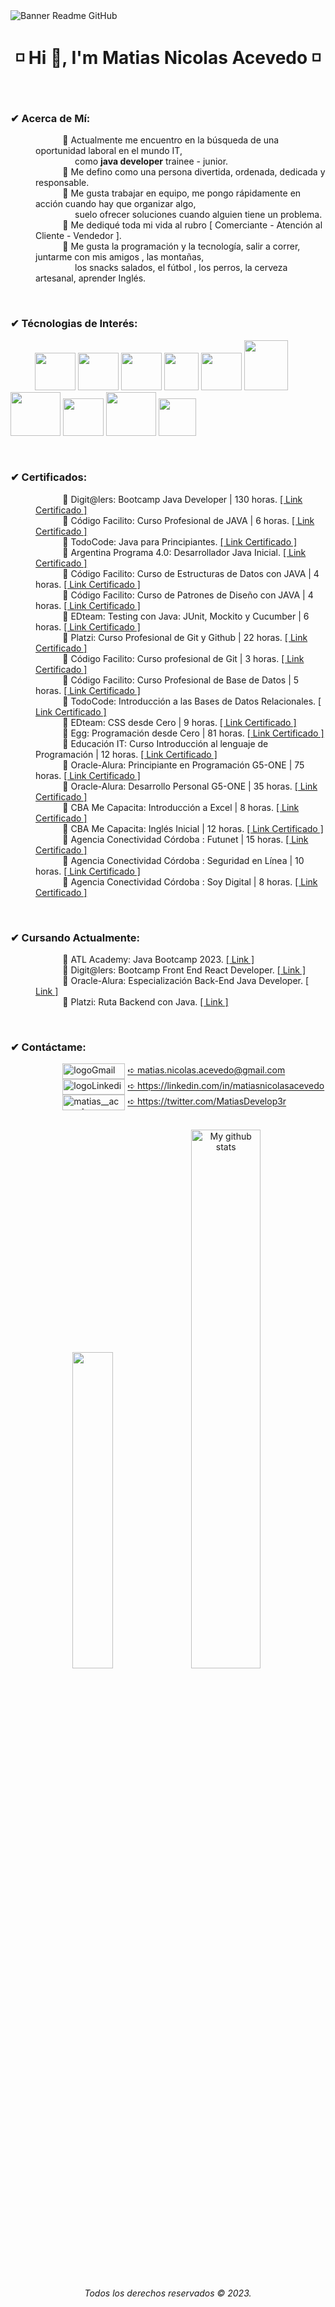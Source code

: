 <image align="center" src="https://i.ibb.co/KhrC5BQ/GITHUB.png" alt="Banner Readme GitHub">
<h1 align="center"> ◽ Hi 👋, I'm Matias Nicolas Acevedo ◽ </h1>
<br>
<h3 align="left">✔ Acerca de Mí:</h3>
<dl>
  <dd>
    &nbsp;&nbsp;&nbsp;&nbsp;&nbsp;&nbsp;&nbsp;&nbsp;&nbsp;&nbsp; 
    🔸 Actualmente me encuentro en la búsqueda de una oportunidad laboral en el mundo IT,        
    <br>&nbsp;&nbsp;&nbsp;&nbsp;&nbsp;&nbsp;&nbsp;&nbsp;&nbsp;&nbsp;&nbsp;&nbsp;&nbsp;&nbsp;&nbsp; 
    como <strong>java developer</strong> trainee - junior.
  </dd>
  <dd>
    &nbsp;&nbsp;&nbsp;&nbsp;&nbsp;&nbsp;&nbsp;&nbsp;&nbsp;&nbsp; 
    🔸 Me defino como una persona divertida, ordenada, dedicada y responsable.
  </dd>
  <dd>
    &nbsp;&nbsp;&nbsp;&nbsp;&nbsp;&nbsp;&nbsp;&nbsp;&nbsp;&nbsp; 
    🔸 Me gusta trabajar en equipo, me pongo rápidamente en acción cuando hay que organizar algo,
    <br>&nbsp;&nbsp;&nbsp;&nbsp;&nbsp;&nbsp;&nbsp;&nbsp;&nbsp;&nbsp;&nbsp;&nbsp;&nbsp;&nbsp;&nbsp; 
    suelo ofrecer soluciones cuando alguien tiene un problema.
  </dd>
  <dd>
    &nbsp;&nbsp;&nbsp;&nbsp;&nbsp;&nbsp;&nbsp;&nbsp;&nbsp;&nbsp;
    🔸 Me dediqué toda mi vida al rubro [ Comerciante - Atención al Cliente - Vendedor ].
  </dd>
  <dd>
    &nbsp;&nbsp;&nbsp;&nbsp;&nbsp;&nbsp;&nbsp;&nbsp;&nbsp;&nbsp; 
    🔸 Me gusta la programación y la tecnología, salir a correr, juntarme con mis amigos , las montañas,
    <br>&nbsp;&nbsp;&nbsp;&nbsp;&nbsp;&nbsp;&nbsp;&nbsp;&nbsp;&nbsp;&nbsp;&nbsp;&nbsp;&nbsp;&nbsp; 
    los snacks salados, el fútbol , los perros, la cerveza artesanal, aprender Inglés.
  </dd>
</dl>
<br>
<h3 align="left">✔ Técnologias de Interés:</h3>

&nbsp;&nbsp;&nbsp;&nbsp;&nbsp;&nbsp;&nbsp;&nbsp;&nbsp;&nbsp;<img src="https://cdn.jsdelivr.net/gh/devicons/devicon/icons/html5/html5-original.svg" width="65" height="60"/>&nbsp;<img src="https://cdn.jsdelivr.net/gh/devicons/devicon/icons/css3/css3-original.svg" width="65" height="60"/>&nbsp;<img src="https://cdn.jsdelivr.net/gh/devicons/devicon/icons/bootstrap/bootstrap-original-wordmark.svg" width="65" height="60"/>&nbsp;<img src="https://i.ibb.co/yqV17bw/kisspng-react-javascript-redux-vue-js-angular-javascript-jquery-5bfa71f2d1fc87-538150021543139826860.png" width="55" height="60"/>&nbsp;<img src="https://cdn.jsdelivr.net/gh/devicons/devicon/icons/react/react-original-wordmark.svg" width="65" height="60"/>&nbsp;<img src="https://cdn.jsdelivr.net/gh/devicons/devicon/icons/java/java-original-wordmark.svg" width="70" height="80"/>&nbsp;<img src="https://cdn.jsdelivr.net/gh/devicons/devicon/icons/spring/spring-original-wordmark.svg" width="80" height="70"/>&nbsp;<img src="https://cdn.jsdelivr.net/gh/devicons/devicon/icons/git/git-original.svg" width="65" height="60"/>&nbsp;<img src="https://cdn.jsdelivr.net/gh/devicons/devicon/icons/mysql/mysql-original-wordmark.svg" width="80" height="70"/>&nbsp;<img src="https://www.vectorlogo.zone/logos/getpostman/getpostman-icon.svg" width="60" height="60"/>

<br>
<h3 align="left">✔ Certificados:</h3>
<dl>
  <dd>
    &nbsp;&nbsp;&nbsp;&nbsp;&nbsp;&nbsp;&nbsp;&nbsp;&nbsp;&nbsp; 
    🔸 Digit@lers: Bootcamp Java Developer | 130 horas. 
    <a href="https://drive.google.com/file/d/1J-iAigRq1-FioliZx384i-yejD61MyhT/view?usp=sharing" target="blank">[ Link Certificado ]</a>
  </dd>
  <dd>
    &nbsp;&nbsp;&nbsp;&nbsp;&nbsp;&nbsp;&nbsp;&nbsp;&nbsp;&nbsp; 
    🔸 Código Facilito: Curso Profesional de JAVA | 6 horas. 
    <a href="https://drive.google.com/file/d/1EZvsWtQJWQpplYQ-tKDCjTsxTdh2lA-5/view?usp=sharing" target="blank">[ Link Certificado ]</a>
  </dd>
  <dd>
    &nbsp;&nbsp;&nbsp;&nbsp;&nbsp;&nbsp;&nbsp;&nbsp;&nbsp;&nbsp; 
    🔸 TodoCode: Java para Principiantes. 
    <a href="https://drive.google.com/file/d/1MNEvxDJ6ogl3bkKlhAqR1EnygXoQfGVV/view?usp=sharing" target="blank">[ Link Certificado ]</a>
  </dd>
  <dd>
    &nbsp;&nbsp;&nbsp;&nbsp;&nbsp;&nbsp;&nbsp;&nbsp;&nbsp;&nbsp; 
    🔸 Argentina Programa 4.0: Desarrollador Java Inicial. 
    <a href="https://drive.google.com/file/d/1mjhZXtT2bP0R8NrY6eV10X4aTLs2Z4tm/view?usp=sharing" target="blank">[ Link Certificado ]</a>
  </dd>
  <dd>
    &nbsp;&nbsp;&nbsp;&nbsp;&nbsp;&nbsp;&nbsp;&nbsp;&nbsp;&nbsp; 
    🔸 Código Facilito: Curso de Estructuras de Datos con JAVA | 4 horas. 
    <a href="https://drive.google.com/file/d/1PdfgjgnJVOVSKXX5Ypnq1hhA47GnsXp8/view?usp=sharing" target="blank">[ Link Certificado ]</a>
  </dd>
  <dd>
    &nbsp;&nbsp;&nbsp;&nbsp;&nbsp;&nbsp;&nbsp;&nbsp;&nbsp;&nbsp; 
    🔸 Código Facilito: Curso de Patrones de Diseño con JAVA | 4 horas. 
    <a href="https://drive.google.com/file/d/1VtXNAXBaDo-D5quDP51nDsKe48Sq43ae/view?usp=sharing" target="blank">[ Link Certificado ]</a>
  </dd>
  <dd>
    &nbsp;&nbsp;&nbsp;&nbsp;&nbsp;&nbsp;&nbsp;&nbsp;&nbsp;&nbsp; 
    🔸 EDteam: Testing con Java: JUnit, Mockito y Cucumber | 6 horas. 
    <a href="https://drive.google.com/file/d/1jyaa1sXklT8Anu-l2WNs-Z_CTgv4L7kZ/view?usp=sharing" target="blank">[ Link Certificado ]</a>
  </dd>
  <dd>
    &nbsp;&nbsp;&nbsp;&nbsp;&nbsp;&nbsp;&nbsp;&nbsp;&nbsp;&nbsp; 
    🔸 Platzi: Curso Profesional de Git y Github | 22 horas. 
    <a href="https://drive.google.com/file/d/1D1N2CJ82o7QMd82-JSSiPSgGQGTu_IEC/view?usp=sharing" target="blank">[ Link Certificado ]</a>
  </dd>
  <dd>
    &nbsp;&nbsp;&nbsp;&nbsp;&nbsp;&nbsp;&nbsp;&nbsp;&nbsp;&nbsp; 
    🔸 Código Facilito: Curso profesional de Git | 3 horas. 
    <a href="https://drive.google.com/file/d/1LyD5g1Wy8UY3UMAgCQYNuw2ECFiYyC83/view?usp=sharing" target="blank">[ Link Certificado ]</a>
  </dd>
  <dd>
    &nbsp;&nbsp;&nbsp;&nbsp;&nbsp;&nbsp;&nbsp;&nbsp;&nbsp;&nbsp; 
    🔸 Código Facilito: Curso Profesional de Base de Datos | 5 horas. 
    <a href="https://drive.google.com/file/d/1rcUsq81wK_7IN6PW1TsbnDH5p5R2ATZ_/view?usp=sharing" target="blank">[ Link Certificado ]</a>
  </dd>
  <dd>
    &nbsp;&nbsp;&nbsp;&nbsp;&nbsp;&nbsp;&nbsp;&nbsp;&nbsp;&nbsp; 
    🔸 TodoCode: Introducción a las Bases de Datos Relacionales. 
    <a href="https://drive.google.com/file/d/1W1MnmBgF5zZh6Mtob3wjrfS86-S8eY4s/view?usp=sharing" target="blank">[ Link Certificado ]</a>
  </dd>
  <dd>
    &nbsp;&nbsp;&nbsp;&nbsp;&nbsp;&nbsp;&nbsp;&nbsp;&nbsp;&nbsp; 
    🔸 EDteam: CSS desde Cero | 9 horas. 
    <a href="https://drive.google.com/file/d/15NnEzpFWEYLD7D7Vxu4hNxL6Wlmk5vsn/view?usp=sharing" target="blank">[ Link Certificado ]</a>
  </dd>
  <dd>
    &nbsp;&nbsp;&nbsp;&nbsp;&nbsp;&nbsp;&nbsp;&nbsp;&nbsp;&nbsp; 
    🔸 Egg: Programación desde Cero | 81 horas. 
    <a href="https://drive.google.com/file/d/1NtfgCBKXBLNPr-Z0YEjBzxip8wmKJT_L/view?usp=sharing" target="blank">[ Link Certificado ]</a>
  </dd>
  <dd>
    &nbsp;&nbsp;&nbsp;&nbsp;&nbsp;&nbsp;&nbsp;&nbsp;&nbsp;&nbsp; 
    🔸 Educación IT: Curso Introducción al lenguaje de Programación | 12 horas. 
    <a href="https://drive.google.com/file/d/1kNxAqNME2Q5giBSNlDvyDifI59RCiUgj/view?usp=sharing" target="blank">[ Link Certificado ]</a>
  </dd>
  <dd>
    &nbsp;&nbsp;&nbsp;&nbsp;&nbsp;&nbsp;&nbsp;&nbsp;&nbsp;&nbsp; 
    🔸 Oracle-Alura: Principiante en Programación G5-ONE | 75 horas. 
    <a href="https://drive.google.com/file/d/17deeW3dWE8EtcCy7R4kqQ-DTv2HB7Xq0/view?usp=sharing" target="blank">[ Link Certificado ]</a>
  </dd>
  <dd>
    &nbsp;&nbsp;&nbsp;&nbsp;&nbsp;&nbsp;&nbsp;&nbsp;&nbsp;&nbsp;  
    🔸 Oracle-Alura: Desarrollo Personal G5-ONE | 35 horas. 
    <a href="https://drive.google.com/file/d/1WHUa1fqg5P0qPL_2RjGbnChtOUrkIEch/view?usp=sharing" target="blank">[ Link Certificado ]</a>
  </dd>
  <dd>
    &nbsp;&nbsp;&nbsp;&nbsp;&nbsp;&nbsp;&nbsp;&nbsp;&nbsp;&nbsp; 
    🔸 CBA Me Capacita: Introducción a Excel | 8 horas. 
    <a href="https://drive.google.com/file/d/1yMo4u2CssBFoVNDXG9pGhZ_R39hg5qEK/view?usp=sharing" target="blank">[ Link Certificado ]</a>
  </dd>
  <dd>
    &nbsp;&nbsp;&nbsp;&nbsp;&nbsp;&nbsp;&nbsp;&nbsp;&nbsp;&nbsp; 
    🔸 CBA Me Capacita: Inglés Inicial | 12 horas. 
    <a href="https://drive.google.com/file/d/1aoX51hJyXLEMPO3xkxdWZY8JL1JdVvt2/view?usp=sharing" target="blank">[ Link Certificado ]</a>
  </dd>
  <dd>
    &nbsp;&nbsp;&nbsp;&nbsp;&nbsp;&nbsp;&nbsp;&nbsp;&nbsp;&nbsp; 
    🔸 Agencia Conectividad Córdoba : Futunet | 15 horas. 
    <a href="https://drive.google.com/file/d/1-e2GtqlOb-XGoU_erajg0ZfntpVhonuX/view?usp=sharing" target="blank">[ Link Certificado ]</a>
  </dd>
  <dd>
    &nbsp;&nbsp;&nbsp;&nbsp;&nbsp;&nbsp;&nbsp;&nbsp;&nbsp;&nbsp; 
    🔸 Agencia Conectividad Córdoba : Seguridad en Línea | 10 horas. 
    <a href="https://drive.google.com/file/d/1k2moNFhnbkZwrv2cCte4oSg-AN8euJtU/view?usp=sharing" target="blank">[ Link Certificado ]</a>
  </dd>
  <dd>
    &nbsp;&nbsp;&nbsp;&nbsp;&nbsp;&nbsp;&nbsp;&nbsp;&nbsp;&nbsp; 
    🔸 Agencia Conectividad Córdoba : Soy Digital | 8 horas. 
    <a href="https://drive.google.com/file/d/1GRpLB7xjkLrgYQa9jveYMZHzZjxeul0L/view?usp=sharing" target="blank">[ Link Certificado ]</a>
  </dd>
</dl>
<br>
<h3 align="left">✔ Cursando Actualmente:</h3>
<dl>
  <dd>
    &nbsp;&nbsp;&nbsp;&nbsp;&nbsp;&nbsp;&nbsp;&nbsp;&nbsp;&nbsp; 
    🔸 ATL Academy: Java Bootcamp 2023. 
    <a href="https://atl.academy/bootcamp/java/" target="blank">[ Link ]</a>
  </dd>
  <dd>
    &nbsp;&nbsp;&nbsp;&nbsp;&nbsp;&nbsp;&nbsp;&nbsp;&nbsp;&nbsp;
    🔸 Digit@lers: Bootcamp Front End React Developer.
    <a href="https://institucional.telecom.com.ar/digitalers" target="blank">[ Link ]</a>
  </dd>
  <dd>
    &nbsp;&nbsp;&nbsp;&nbsp;&nbsp;&nbsp;&nbsp;&nbsp;&nbsp;&nbsp;
    🔸 Oracle-Alura: Especialización Back-End Java Developer. 
    <a href="https://www.oracle.com/ar/education/oracle-next-education/" target="blank">[ Link ]</a>
  </dd>
  <dd>
    &nbsp;&nbsp;&nbsp;&nbsp;&nbsp;&nbsp;&nbsp;&nbsp;&nbsp;&nbsp; 
    🔸 Platzi: Ruta Backend con Java. 
    <a href="https://platzi.com/" target="blank">[ Link ]</a>
  </dd>
</dl>
<br>
<h3 align="left">✔ Contáctame:</h3>
<dl>
  <dd>
    &nbsp;&nbsp;&nbsp;&nbsp;&nbsp;&nbsp;&nbsp;&nbsp;&nbsp;&nbsp; 
    <img align="center" src="https://img.shields.io/badge/Gmail-D14836?style=for-the-badge&logo=gmail&logoColor=white" alt="logoGmail"       width="100" height="25"/>
    <a href="mailto:matias.nicolas.acevedo@gmail.com" target="blank">➪ matias.nicolas.acevedo@gmail.com</a>   
  </dd>
  <dd>
    &nbsp;&nbsp;&nbsp;&nbsp;&nbsp;&nbsp;&nbsp;&nbsp;&nbsp;&nbsp;
    <img align="center" src="https://img.shields.io/badge/LinkedIn-0077B5?style=for-the-badge&logo=linkedin&logoColor=white" alt="logoLinkedin" width="100" height="25" target="blank"/>
    <a href="https://linkedin.com/in/matiasnicolasacevedo" target="blank">➪ https://linkedin.com/in/matiasnicolasacevedo</a>  
  </dd>
  <dd>
    &nbsp;&nbsp;&nbsp;&nbsp;&nbsp;&nbsp;&nbsp;&nbsp;&nbsp;&nbsp; 
    <img align="center" src="https://img.shields.io/badge/Twitter-1DA1F2?style=for-the-badge&logo=twitter&logoColor=white" alt="matias__acevedo" width="100" height="25"/>
    <a href="https://twitter.com/MatiasDevelop3r" target="blank">➪ https://twitter.com/MatiasDevelop3r</a>  
  </dd>
</dl>
<br>
<div align="center">
  <img src="https://github-readme-stats.vercel.app/api/top-langs/?username=MatiasNicolasAcevedo&layout=compact&theme=cobalt&hide_border=true" width="36%"/>
   <img src="https://github-readme-stats.vercel.app/api?username=MatiasNicolasAcevedo&show_icons=true&theme=cobalt&hide_border=true" alt="My github stats" width="47%"/> 
</div>
<div>
  <h6 align="center"> Todos los derechos reservados © 2023. </h6>
</div>


